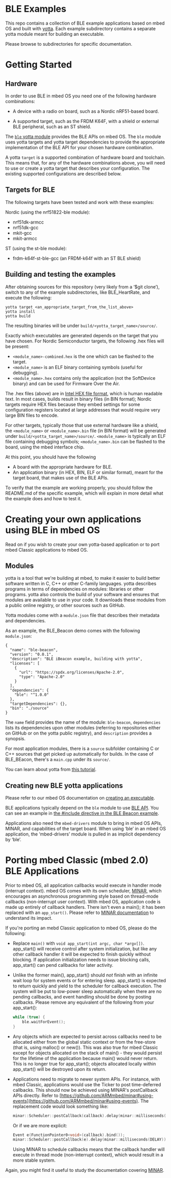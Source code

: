 # BLE Examples
This repo contains a collection of BLE example applications based on
mbed OS and built with [yotta](https://github.com/ARMmbed/yotta). Each example subdirectory contains a separate yotta module meant for building an executable.

Please browse to subdirectories for specific documentation.

Getting Started
===============

Hardware
--------

In order to use BLE in mbed OS you need one of the following hardware combinations:



 * A device with a radio on board, such as a Nordic nRF51-based board.

 * A supported target, such as the FRDM K64F, with a shield or external BLE peripheral, such as an ST shield.

The [`ble` yotta module](https://github.com/ARMmbed/ble) provides the BLE APIs on mbed OS. The `ble` module uses yotta targets and yotta
target dependencies to provide the appropriate implementation of the BLE API
for your chosen hardware combination.

A yotta `target` is a supported combination of hardware board and toolchain. This means that, for any of the hardware combinations above, you will need to use or create a
yotta target that describes your configuration. The existing supported configurations
are described below.

Targets for BLE
---------------

The following targets have been tested and work with these examples:

Nordic (using the nrf51822-ble module):

* nrf51dk-armcc
* nrf51dk-gcc
* mkit-gcc
* mkit-armcc

ST (using the st-ble module):

* frdm-k64f-st-ble-gcc (an FRDM-k64f with an ST BLE shield)

Building and testing the examples
---------------------------------

After obtaining sources for this repository (very likely from a ‘$git clone’), switch to any of the example subdirectories, like
BLE_HeartRate, and execute the following:

```Shell
yotta target <an_appropriate_target_from_the_list_above>
yotta install
yotta build
```

The resulting binaries will be under `build/<yotta_target_name>/source/`.

Exactly which executables are generated depends on the target that you have
chosen. For Nordic Semiconductor targets, the following .hex files will be present:

 * `<module_name>-combined.hex` is the one which can be flashed to the target.
 * `<module_name>` is an ELF binary containing symbols (useful for debugging).
 * `<module_name>.hex` contains only the application (not the SoftDevice binary) and can be used for Firmware Over the Air.

The .hex files (above) are in [Intel HEX file format](https://en.wikipedia.org/wiki/Intel_HEX), which is human readable text. In most cases, builds result in binary files (in BIN format); Nordic targets require HEX files because they embed settings for some configuration registers located at large addresses that would require very large BIN files to encode.

For other targets, typically those that use external hardware like a shield, the
`<module_name>` or `<module_name>.bin` file (in BIN format) will be generated under `build/<yotta_target_name>/source/`. `<module_name>` is typically an ELF file containing debugging symbols; `<module_name>.bin` can be flashed to the board,  using the mbed interface chip.

At this point, you should have the following

* A board with the appropriate hardware for BLE.
* An application binary (in HEX, BIN, ELF or similar format), meant for the target board, that makes use of the BLE APIs.

To verify that the example are working properly, you should follow the
README.md of the specific example, which will explain in more detail what the example
does and how to test it.

Creating your own applications using BLE in mbed OS
======================================================

Read on if you wish to create your own yotta-based application or to port
mbed Classic applications to mbed OS.

Modules
-------

yotta is a tool that we're building at mbed, to make it easier to build better
software written in C, C++ or other C-family languages. yotta describes
programs in terms of dependencies on modules: libraries or other programs.
yotta also controls the build of your software and ensures
that modules are available to use in your code. It downloads these modules from a public online registry, or other sources such as GitHub.

Yotta modules come with a `module.json` file that describes their metadata
and dependencies.

As an example, the BLE_Beacon demo comes with the following `module.json`:
```
{
  "name": "ble-beacon",
  "version": "0.0.1",
  "description": "BLE iBeacon example, building with yotta",
  "licenses": [
    {
      "url": "https://spdx.org/licenses/Apache-2.0",
      "type": "Apache-2.0"
    }
  ],
  "dependencies": {
    "ble": "^1.0.0"
  },
  "targetDependencies": {},
  "bin": "./source"
}
```

The `name` field provides the name of the module: `ble-beacon`,
`dependencies` lists its dependencies upon other modules (referring
to repositories either on GitHub or on the yotta public registry), and `description` provides a synopsis.

For most application modules, there is a `source` subfolder containing C or C++
sources that get picked up automatically for builds. In the case of
BLE_BEacon, there's a `main.cpp` under its `source/`.

You can learn  about yotta from [this
tutorial](http://docs.yottabuild.org/tutorial/tutorial.html).


Creating new BLE yotta applications
------------------------------------------

Please refer to our mbed OS documentation on [creating an executable](https://docs.mbed.com/docs/getting-started-mbed-os/en/latest/Full_Guide/app_on_yotta/).


BLE applications typically depend on the `ble` module to use
[BLE API](https://github.com/ARMmbed/ble). You can see an example in [the #include directive in the BLE Beacon example](https://github.com/ARMmbed/ble-examples/blob/master/BLE_Beacon/module.json#L13).

Applications also need the `mbed-drivers` module to bring in mbed OS APIs, MINAR, and capabilities of the target board. When using ‘ble’ in an mbed OS application, the ‘mbed-drivers’ module is pulled in as implicit dependency by ‘ble’.

Porting mbed Classic (mbed 2.0) BLE Applications
================================================

Prior to mbed OS, all application callbacks would execute in handler mode
(interrupt context). mbed OS comes with its own scheduler,
[MINAR](https://github.com/ARMmbed/minar), which encourages an asynchronous
programming style based on thread-mode callbacks (non-interrupt user
context). With mbed OS, application code is made up entirely of callback
handlers. There isn't even a main(); it has been replaced with an
`app_start()`. Please refer to [MINAR
documentation](https://github.com/ARMmbed/minar#impact) to understand its
impact.

If you're porting an mebd Classic application to mbed OS, please do the following:

* Replace `main()` with `void app_start(int argc, char *argv[])`. app_start()
  will receive control after system initialization, but like any other
  callback handler it will be expected to finish quickly without blocking. If
  application initialization needs to issue blocking calls, app_start() can
  pend callbacks for later activity.

* Unlike the former main(), app_start() should *not* finish with an infinite
  wait loop for system events or for entering sleep. app_start() is expected
  to return quickly and yield to the scheduler for callback execution. The
  system will be put to low-power sleep automatically when there are no
  pending callbacks, and event handling should be done by posting callbacks.
  Please remove any equivalent of the following from your app_start():

  ```C++
  while (true) {
      ble.waitForEvent();
  }
  ```

* Any objects which are expected to persist across callbacks need to be
  allocated either from the global static context or from the free-store (that is,
  using malloc() or new()). This was also true for mbed Classic except for objects
  allocated on the stack of main() - they would persist for the lifetime of the
  application because main() would never return. This is no longer true for
  app_start(); objects allocated locally within app_start() will be destroyed
  upon its return.

* Applications need to migrate to newer system APIs. For instance, with
  mbed Classic, applications would use the Ticker to post time-deferred callbacks.
  This should now be achieved using MINAR's postCallback APIs directly. Refer
  to [https://github.com/ARMmbed/minar#using-events](https://github.com/ARMmbed/minar#using-events). The replacement code would
  look something like:

  ```C++
  minar::Scheduler::postCallback(callback).delay(minar::milliseconds(DELAY));
  ```

  Or if we are more explicit:

  ```C++
  Event e(FunctionPointer0<void>(callback).bind());
  minar::Scheduler::postCallback(e).delay(minar::milliseconds(DELAY));
  ```

  Using MINAR to schedule callbacks means that the callback handler will
  execute in thread mode (non-interrupt context), which would result in a more
  stable system.

Again, you might find it useful to study the documentation covering [MINAR](https://github.com/ARMmbed/minar#minar-scheduler).
